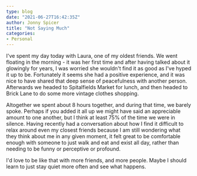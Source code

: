 ```yaml
---
type: blog
date: "2021-06-27T16:42:35Z"
author: Jonny Spicer
title: "Not Saying Much"
categories:
- Personal
---
```

I've spent my day today with Laura, one of my oldest friends. We went floating in the morning - it was her first time and after having talked about it
glowingly for years, I was worried she wouldn't find it as good as I've hyped it up to be. Fortunately it seems she had a positive experience, and it was
nice to have shared that deep sense of peacefulness with another person. Afterwards we headed to Spitalfields Market for lunch, and then headed to Brick
Lane to do some more vintage clothes shopping.

Altogether we spent about 8 hours together, and during that time, we barely spoke. Perhaps if you added it all up we might have said an appreciable amount
to one another, but I think at least 75% of the time we were in silence. Having recently had a conversation about how I find it difficult to relax around
even my closest friends because I am still wondering what they think about me in any given moment, it felt great to be comfortable enough with someone to
just walk and eat and exist all day, rather than needing to be funny or perceptive or profound.

I'd love to be like that with more friends, and more people. Maybe I should learn to just stay quiet more often and see what happens.
